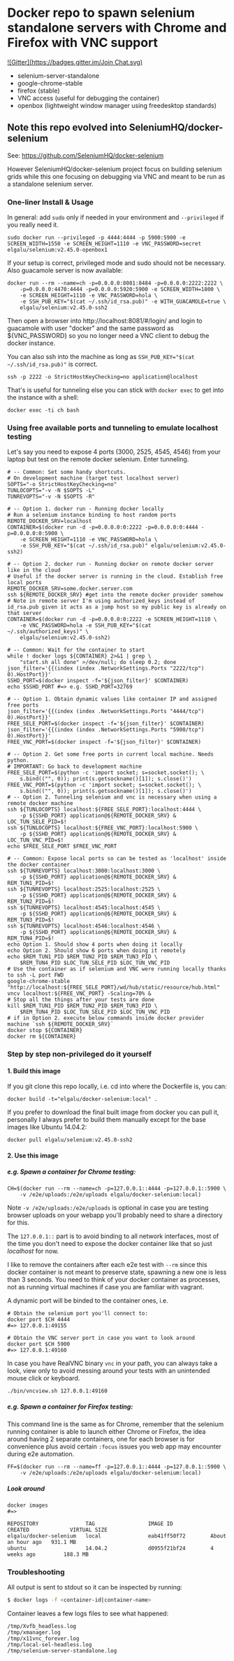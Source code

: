 # Docker repo to spawn selenium standalone servers with Chrome and Firefox with VNC support
[![Gitter](https://badges.gitter.im/Join Chat.svg)](https://gitter.im/elgalu/docker-selenium?utm_source=badge&utm_medium=badge&utm_campaign=pr-badge&utm_content=badge)

* selenium-server-standalone
* google-chrome-stable
* firefox (stable)
* VNC access (useful for debugging the container)
* openbox (lightweight window manager using freedesktop standards)

## Note this repo evolved into SeleniumHQ/docker-selenium
See: https://github.com/SeleniumHQ/docker-selenium

However SeleniumHQ/docker-selenium project focus on building selenium grids while this one focusing on debugging via VNC and meant to be run as a standalone selenium server.

### One-liner Install & Usage

In general: add `sudo` only if needed in your environment and `--privileged` if you really need it.

    sudo docker run --privileged -p 4444:4444 -p 5900:5900 -e SCREEN_WIDTH=1550 -e SCREEN_HEIGHT=1110 -e VNC_PASSWORD=secret elgalu/selenium:v2.45.0-openbox1

If your setup is correct, privileged mode and sudo should not be necessary. Also guacamole server is now available:

    docker run --rm --name=ch -p=0.0.0.0:8081:8484 -p=0.0.0.0:2222:2222 \
        -p=0.0.0.0:4470:4444 -p=0.0.0.0:5920:5900 -e SCREEN_WIDTH=1800 \
        -e SCREEN_HEIGHT=1110 -e VNC_PASSWORD=hola \
        -e SSH_PUB_KEY="$(cat ~/.ssh/id_rsa.pub)" -e WITH_GUACAMOLE=true \
        elgalu/selenium:v2.45.0-ssh2

Then open a browser into http://localhost:8081/#/login/ and login to guacamole with user "docker" and the same password as ${VNC_PASSWORD} so you no longer need a VNC client to debug the docker instance.

You can also ssh into the machine as long as `SSH_PUB_KEY="$(cat ~/.ssh/id_rsa.pub)"` is correct.

    ssh -p 2222 -o StrictHostKeyChecking=no application@localhost

That's is useful for tunneling else you can stick with `docker exec` to get into the instance with a shell:

    docker exec -ti ch bash

### Using free available ports and tunneling to emulate localhost testing
Let's say you need to expose 4 ports (3000, 2525, 4545, 4546) from your laptop but test on the remote docker selenium.
Enter tunneling.

    # -- Common: Set some handy shortcuts.
    # On development machine (target test localhost server)
    SOPTS="-o StrictHostKeyChecking=no"
    TUNLOCOPTS="-v -N $SOPTS -L"
    TUNREVOPTS="-v -N $SOPTS -R"

    # -- Option 1. docker run - Running docker locally
    # Run a selenium instance binding to host random ports
    REMOTE_DOCKER_SRV=localhost
    CONTAINER=$(docker run -d -p=0.0.0.0:0:2222 -p=0.0.0.0:0:4444 -p=0.0.0.0:0:5900 \
        -e SCREEN_HEIGHT=1110 -e VNC_PASSWORD=hola \
        -e SSH_PUB_KEY="$(cat ~/.ssh/id_rsa.pub)" elgalu/selenium:v2.45.0-ssh2)

    # -- Option 2. docker run - Running docker on remote docker server like in the cloud
    # Useful if the docker server is running in the cloud. Establish free local ports
    REMOTE_DOCKER_SRV=some.docker.server.com
    ssh ${REMOTE_DOCKER_SRV} #get into the remote docker provider somehow
    # Note in remote server I'm using authorized_keys instead of id_rsa.pub given it acts as a jump host so my public key is already on that server
    CONTAINER=$(docker run -d -p=0.0.0.0:0:2222 -e SCREEN_HEIGHT=1110 \
        -e VNC_PASSWORD=hola -e SSH_PUB_KEY="$(cat ~/.ssh/authorized_keys)" \
        elgalu/selenium:v2.45.0-ssh2)

    # -- Common: Wait for the container to start
    while ! docker logs ${CONTAINER} 2>&1 | grep \
        "start.sh all done" >/dev/null; do sleep 0.2; done
    json_filter='{{(index (index .NetworkSettings.Ports "2222/tcp") 0).HostPort}}'
    SSHD_PORT=$(docker inspect -f='${json_filter}' $CONTAINER)
    echo $SSHD_PORT #=> e.g. SSHD_PORT=32769

    # -- Option 1. Obtain dynamic values like container IP and assigned free ports
    json_filter='{{(index (index .NetworkSettings.Ports "4444/tcp") 0).HostPort}}'
    FREE_SELE_PORT=$(docker inspect -f='${json_filter}' $CONTAINER)
    json_filter='{{(index (index .NetworkSettings.Ports "5900/tcp") 0).HostPort}}'
    FREE_VNC_PORT=$(docker inspect -f='${json_filter}' $CONTAINER)

    # -- Option 2. Get some free ports in current local machine. Needs python.
    # IMPORTANT: Go back to development machine
    FREE_SELE_PORT=$(python -c 'import socket; s=socket.socket(); \
        s.bind(("", 0)); print(s.getsockname()[1]); s.close()')
    FREE_VNC_PORT=$(python -c 'import socket; s=socket.socket(); \
        s.bind(("", 0)); print(s.getsockname()[1]); s.close()')
    # -- Option 2. Tunneling selenium and vnc is necessary when using a remote docker machine
    ssh ${TUNLOCOPTS} localhost:${FREE_SELE_PORT}:localhost:4444 \
        -p ${SSHD_PORT} application@${REMOTE_DOCKER_SRV} &
    LOC_TUN_SELE_PID=$!
    ssh ${TUNLOCOPTS} localhost:${FREE_VNC_PORT}:localhost:5900 \
        -p ${SSHD_PORT} application@${REMOTE_DOCKER_SRV} &
    LOC_TUN_VNC_PID=$!
    echo $FREE_SELE_PORT $FREE_VNC_PORT

    # -- Common: Expose local ports so can be tested as 'localhost' inside the docker container
    ssh ${TUNREVOPTS} localhost:3000:localhost:3000 \
        -p ${SSHD_PORT} application@${REMOTE_DOCKER_SRV} &
    REM_TUN1_PID=$!
    ssh ${TUNREVOPTS} localhost:2525:localhost:2525 \
        -p ${SSHD_PORT} application@${REMOTE_DOCKER_SRV} &
    REM_TUN2_PID=$!
    ssh ${TUNREVOPTS} localhost:4545:localhost:4545 \
        -p ${SSHD_PORT} application@${REMOTE_DOCKER_SRV} &
    REM_TUN3_PID=$!
    ssh ${TUNREVOPTS} localhost:4546:localhost:4546 \
        -p ${SSHD_PORT} application@${REMOTE_DOCKER_SRV} &
    REM_TUN4_PID=$!
    echo Option 1. Should show 4 ports when doing it locally
    echo Option 2. Should show 6 ports when doing it remotely
    echo $REM_TUN1_PID $REM_TUN2_PID $REM_TUN3_PID \
        $REM_TUN4_PID $LOC_TUN_SELE_PID $LOC_TUN_VNC_PID
    # Use the container as if selenium and VNC were running locally thanks to ssh -L port FWD
    google-chrome-stable "http://localhost:${FREE_SELE_PORT}/wd/hub/static/resource/hub.html"
    vncv localhost:${FREE_VNC_PORT} -Scaling=70% &
    # Stop all the things after your tests are done
    kill $REM_TUN1_PID $REM_TUN2_PID $REM_TUN3_PID \
        $REM_TUN4_PID $LOC_TUN_SELE_PID $LOC_TUN_VNC_PID
    # if in Option 2. execute below commands inside docker provider machine `ssh ${REMOTE_DOCKER_SRV}`
    docker stop ${CONTAINER}
    docker rm ${CONTAINER}

### Step by step non-privileged do it yourself

#### 1. Build this image

If you git clone this repo locally, i.e. cd into where the Dockerfile is, you can:

    docker build -t="elgalu/docker-selenium:local" .

If you prefer to download the final built image from docker you can pull it, personally I always prefer to build them manually except for the base images like Ubuntu 14.04.2:

    docker pull elgalu/selenium:v2.45.0-ssh2

#### 2. Use this image

##### e.g. Spawn a container for Chrome testing:

    CH=$(docker run --rm --name=ch -p=127.0.0.1::4444 -p=127.0.0.1::5900 \
        -v /e2e/uploads:/e2e/uploads elgalu/docker-selenium:local)

Note `-v /e2e/uploads:/e2e/uploads` is optional in case you are testing browser uploads on your webapp you'll probably need to share a directory for this.

The `127.0.0.1::` part is to avoid binding to all network interfaces, most of the time you don't need to expose the docker container like that so just *localhost* for now.

I like to remove the containers after each e2e test with `--rm` since this docker container is not meant to preserve state, spawning a new one is less than 3 seconds. You need to think of your docker container as processes, not as running virtual machines if case you are familiar with vagrant.

A dynamic port will be binded to the container ones, i.e.

    # Obtain the selenium port you'll connect to:
    docker port $CH 4444
    #=> 127.0.0.1:49155

    # Obtain the VNC server port in case you want to look around
    docker port $CH 5900
    #=> 127.0.0.1:49160

In case you have RealVNC binary `vnc` in your path, you can always take a look, view only to avoid messing around your tests with an unintended mouse click or keyboard.

    ./bin/vncview.sh 127.0.0.1:49160

##### e.g. Spawn a container for Firefox testing:

This command line is the same as for Chrome, remember that the selenium running container is able to launch either Chrome or Firefox, the idea around having 2 separate containers, one for each browser is for convenience plus avoid certain `:focus` issues you web app may encounter during e2e automation.

    FF=$(docker run --rm --name=ff -p=127.0.0.1::4444 -p=127.0.0.1::5900 \
        -v /e2e/uploads:/e2e/uploads elgalu/docker-selenium:local)

##### Look around

    docker images
    #=>

    REPOSITORY               TAG                 IMAGE ID            CREATED             VIRTUAL SIZE
    elgalu/docker-selenium   local               eab41ff50f72        About an hour ago   931.1 MB
    ubuntu                   14.04.2             d0955f21bf24        4 weeks ago         188.3 MB

### Troubleshooting

All output is sent to stdout so it can be inspected by running:

``` bash
$ docker logs -f <container-id|container-name>
```

Container leaves a few logs files to see what happened:

    /tmp/Xvfb_headless.log
    /tmp/xmanager.log
    /tmp/x11vnc_forever.log
    /tmp/local-sel-headless.log
    /tmp/selenium-server-standalone.log
